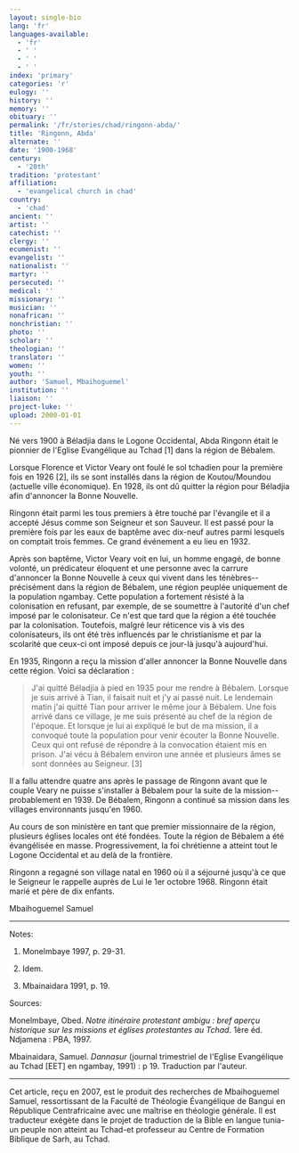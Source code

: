 ```yaml
---
layout: single-bio
lang: 'fr'
languages-available:
  - 'fr'
  - ' '
  - ' '
  - ' '
index: 'primary'
categories: 'r'
eulogy: ''
history: ''
memory: ''
obituary: ''
permalink: '/fr/stories/chad/ringonn-abda/'
title: 'Ringonn, Abda'
alternate: ''
date: '1900-1968'
century:
  - '20th'
tradition: 'protestant'
affiliation:
  - 'evangelical church in chad'
country:
  - 'chad'
ancient: ''
artist: ''
catechist: ''
clergy: ''
ecumenist: ''
evangelist: ''
nationalist: ''
martyr: ''
persecuted: ''
medical: ''
missionary: ''
musician: ''
nonafrican: ''
nonchristian: ''
photo: ''
scholar: ''
theologian: ''
translator: ''
women: ''
youth: ''
author: 'Samuel, Mbaihoguemel'
institution: ''
liaison: ''
project-luke: ''
upload: 2000-01-01
---
```



Né vers 1900 à Béladjia dans le Logone Occidental, Abda Ringonn était le pionnier de l'Eglise Evangélique au Tchad [1] dans la région de Bébalem.

Lorsque Florence et Victor Veary ont foulé le sol tchadien pour la première fois en 1926 [2], ils se sont installés dans la région de Koutou/Moundou (actuelle ville économique). En 1928, ils ont dû quitter la région pour Béladjia afin d'annoncer la Bonne Nouvelle.

Ringonn était parmi les tous premiers à être touché par l'évangile et il a accepté Jésus comme son Seigneur et son Sauveur. Il est passé pour la première fois par les eaux de baptême avec dix-neuf autres parmi lesquels on comptait trois femmes. Ce grand événement a eu lieu en 1932.

Après son baptême, Victor Veary voit en lui, un homme engagé, de bonne volonté, un prédicateur éloquent et une personne avec la carrure d'annoncer la Bonne Nouvelle à ceux qui vivent dans les ténèbres--précisément dans la région de Bébalem, une région  peuplée uniquement de la population ngambay. Cette population a fortement résisté à la colonisation en refusant, par exemple, de se soumettre à l'autorité d'un chef imposé par le colonisateur. Ce n'est que tard que la région a été touchée par la colonisation. Toutefois, malgré leur réticence vis à vis des colonisateurs, ils ont été très influencés par le christianisme et par la scolarité que ceux-ci ont imposé depuis ce jour-là jusqu'à aujourd'hui.

En 1935, Ringonn a reçu la mission d'aller annoncer la Bonne Nouvelle dans cette région. Voici sa déclaration :

> J'ai quitté Béladjia à pied en 1935 pour me rendre à Bébalem. Lorsque je suis arrivé à Tian, il faisait nuit et j'y ai passé nuit. Le lendemain matin j'ai quitté Tian pour arriver le même jour à Bébalem. Une fois arrivé dans ce village, je me suis présenté au chef de la région de l'époque. Et lorsque je lui ai expliqué le but de ma mission, il a convoqué toute la population pour venir écouter la Bonne Nouvelle. Ceux qui ont refusé de répondre à la convocation étaient mis en prison. J'ai vécu à Bébalem environ une année et plusieurs âmes se sont données au Seigneur. [3]
> 

Il a fallu attendre quatre ans après le passage de Ringonn avant que le couple Veary ne puisse s'installer à Bébalem pour la suite de la mission--probablement en 1939. De Bébalem, Ringonn a continué sa mission dans les villages environnants jusqu'en 1960.

Au cours de son ministère en tant que premier missionnaire de la région, plusieurs églises locales ont été fondées. Toute la région de Bébalem a été évangélisée en masse. Progressivement, la foi chrétienne a atteint tout le Logone Occidental et au delà de la frontière.

Ringonn a regagné son village natal en 1960 où il a séjourné jusqu'à ce que le Seigneur le rappelle auprès de Lui le 1er octobre 1968. Ringonn était marié et père de dix enfants.

Mbaihoguemel Samuel

---

Notes:

1. Monelmbaye 1997, p. 29-31.

2. Idem.

3. Mbainaidara 1991, p. 19.

Sources:

Monelmbaye, Obed. *Notre itinéraire protestant ambigu : bref aperçu historique sur les missions et églises protestantes au Tchad*. 1ère éd. Ndjamena : PBA, 1997.

Mbainaidara, Samuel. *Dannasur* (journal trimestriel de l'Eglise Evangélique au Tchad [EET] en ngambay, 1991) : p 19. Traduction par l'auteur.

---

Cet article, reçu en 2007, est le produit des recherches de Mbaihoguemel Samuel, ressortissant  de la Faculté de Théologie Évangélique de Bangui en République Centrafricaine avec une maîtrise en théologie générale. Il est traducteur exégète dans le projet de traduction de la Bible en langue tunia-un peuple non atteint au Tchad-et professeur au Centre de Formation Biblique de Sarh, au Tchad.